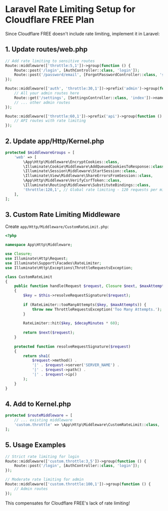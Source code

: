 # Laravel Rate Limiting Setup for Cloudflare FREE Plan

Since Cloudflare FREE doesn't include rate limiting, implement it in Laravel:

## 1. Update routes/web.php

```php
// Add rate limiting to sensitive routes
Route::middleware(['throttle:5,1'])->group(function () {
    Route::post('/login', [AuthController::class, 'login']);
    Route::post('/password/email', [ForgotPasswordController::class, 'sendResetLinkEmail']);
});

Route::middleware(['auth', 'throttle:30,1'])->prefix('admin')->group(function () {
    // All your admin routes here
    Route::get('/settings', [SettingsController::class, 'index'])->name('admin.settings');
    // ... other admin routes
});

Route::middleware(['throttle:60,1'])->prefix('api')->group(function () {
    // API routes with rate limiting
});
```

## 2. Update app/Http/Kernel.php

```php
protected $middlewareGroups = [
    'web' => [
        \App\Http\Middleware\EncryptCookies::class,
        \Illuminate\Cookie\Middleware\AddQueuedCookiesToResponse::class,
        \Illuminate\Session\Middleware\StartSession::class,
        \Illuminate\View\Middleware\ShareErrorsFromSession::class,
        \App\Http\Middleware\VerifyCsrfToken::class,
        \Illuminate\Routing\Middleware\SubstituteBindings::class,
        'throttle:120,1', // Global rate limiting - 120 requests per minute
    ],
];
```

## 3. Custom Rate Limiting Middleware

Create `app/Http/Middleware/CustomRateLimit.php`:

```php
<?php

namespace App\Http\Middleware;

use Closure;
use Illuminate\Http\Request;
use Illuminate\Support\Facades\RateLimiter;
use Illuminate\Http\Exceptions\ThrottleRequestsException;

class CustomRateLimit
{
    public function handle(Request $request, Closure $next, $maxAttempts = 60, $decayMinutes = 1)
    {
        $key = $this->resolveRequestSignature($request);
        
        if (RateLimiter::tooManyAttempts($key, $maxAttempts)) {
            throw new ThrottleRequestsException('Too Many Attempts.');
        }
        
        RateLimiter::hit($key, $decayMinutes * 60);
        
        return $next($request);
    }
    
    protected function resolveRequestSignature($request)
    {
        return sha1(
            $request->method() .
            '|' . $request->server('SERVER_NAME') .
            '|' . $request->path() .
            '|' . $request->ip()
        );
    }
}
```

## 4. Add to Kernel.php

```php
protected $routeMiddleware = [
    // ... existing middleware
    'custom.throttle' => \App\Http\Middleware\CustomRateLimit::class,
];
```

## 5. Usage Examples

```php
// Strict rate limiting for login
Route::middleware(['custom.throttle:3,5'])->group(function () {
    Route::post('/login', [AuthController::class, 'login']);
});

// Moderate rate limiting for admin
Route::middleware(['custom.throttle:100,1'])->group(function () {
    // Admin routes
});
```

This compensates for Cloudflare FREE's lack of rate limiting!
